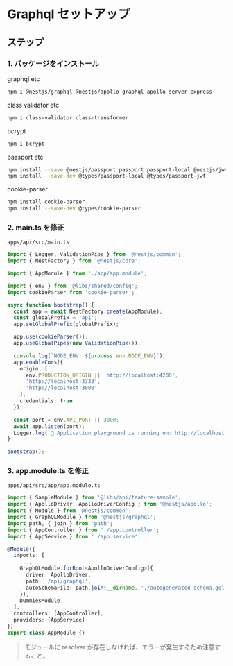 # Graphql セットアップ

## ステップ

### 1. パッケージをインストール

graphql etc  

```bash
npm i @nestjs/graphql @nestjs/apollo graphql apollo-server-express
```

class validator etc  

```bash
npm i class-validator class-transformer
```

bcrypt  

```bash
npm i bcrypt
```

passport etc  

```bash
npm install --save @nestjs/passport passport passport-local @nestjs/jwt passport-jwt
npm install --save-dev @types/passport-local @types/passport-jwt
```

cookie-parser  

```bash
npm install cookie-parser
npm install --save-dev @types/cookie-parser
```

### 2. main.ts を修正

 `apps/api/src/main.ts`

```ts
import { Logger, ValidationPipe } from '@nestjs/common';
import { NestFactory } from '@nestjs/core';

import { AppModule } from './app/app.module';

import { env } from '@libs/shared/config';
import cookieParser from 'cookie-parser';

async function bootstrap() {
  const app = await NestFactory.create(AppModule);
  const globalPrefix = 'api';
  app.setGlobalPrefix(globalPrefix);

  app.use(cookieParser());
  app.useGlobalPipes(new ValidationPipe());

  console.log(`NODE_ENV: ${process.env.NODE_ENV}`);
  app.enableCors({
    origin: [
      env.PRODUCTION_ORIGIN || 'http://localhost:4200',
      'http://localhost:3333',
      'http://localhost:3000'
    ],
    credentials: true
  });

  const port = env.API_PORT || 3000;
  await app.listen(port);
  Logger.log(`🚀 Application playground is running on: http://localhost:${port}/api/graphql`);
}

bootstrap();
```

### 3. app.module.ts を修正

 `apps/api/src/app/app.module.ts`

```ts
import { SampleModule } from '@libs/api/feature-sample';
import { ApolloDriver, ApolloDriverConfig } from '@nestjs/apollo';
import { Module } from '@nestjs/common';
import { GraphQLModule } from '@nestjs/graphql';
import path, { join } from 'path';
import { AppController } from './app.controller';
import { AppService } from './app.service';

@Module({
  imports: [
    ...,
    GraphQLModule.forRoot<ApolloDriverConfig>({
      driver: ApolloDriver,
      path: '/api/graphql',
      autoSchemaFile: path.join(__dirname, './autogenerated-schema.gql')
    }),
    DummiesModule
  ],
  controllers: [AppController],
  providers: [AppService]
})
export class AppModule {}
```

> モジュールに resolver が存在しなければ、エラーが発生するため注意すること。
